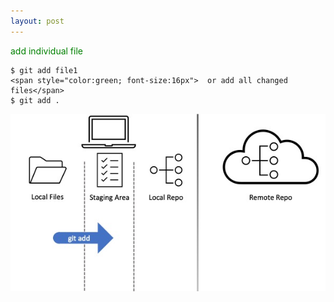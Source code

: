 ```yaml
---
layout: post
---
```


<span style="color:green; font-size:1em">add individual file</span>

```shell
$ git add file1
<span style="color:green; font-size:16px">  or add all changed files</span>
$ git add .
```

![image info](./images/layers5.jpg)